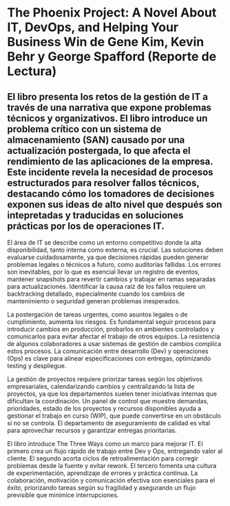 # The Phoenix Project: A Novel About IT, DevOps, and Helping Your Business Win de Gene Kim, Kevin Behr y George Spafford (Reporte de Lectura)

## El libro presenta los retos de la gestión de IT a través de una narrativa que expone problemas técnicos y organizativos. El libro introduce un problema crítico con un sistema de almacenamiento (SAN) causado por una actualización postergada, lo que afecta el rendimiento de las aplicaciones de la empresa. Este incidente revela la necesidad de procesos estructurados para resolver fallos técnicos, destacando cómo los tomadores de decisiones exponen sus ideas de alto nivel que después son intepretadas y traducidas en soluciones prácticas por los de operaciones IT.

El área de IT se describe como un entorno competitivo donde la alta disponibilidad, tanto interna como externa, es crucial. Las soluciones deben evaluarse cuidadosamente, ya que decisiones rápidas pueden generar problemas legales o técnicos a futuro, como auditorías fallidas. Los errores son inevitables, por lo que es esencial llevar un registro de eventos, mantener snapshots para revertir cambios y trabajar en ramas separadas para actualizaciones. Identificar la causa raíz de los fallos requiere un backtracking detallado, especialmente cuando los cambios de mantenimiento o seguridad generan problemas inesperados.

La postergación de tareas urgentes, como asuntos legales o de cumplimiento, aumenta los riesgos. Es fundamental seguir procesos para introducir cambios en producción, probarlos en ambientes controlados y comunicarlos para evitar afectar el trabajo de otros equipos. La resistencia de algunos colaboradores a usar sistemas de gestión de cambios complica estos procesos. La comunicación entre desarrollo (Dev) y operaciones (Ops) es clave para alinear especificaciones con entregas, optimizando testing y despliegue.

La gestión de proyectos requiere priorizar tareas según los objetivos empresariales, calendarizando cambios y centralizando la lista de proyectos, ya que los departamentos suelen tener iniciativas internas que dificultan la coordinación. Un panel de control que muestre demandas, prioridades, estado de los proyectos y recursos disponibles ayuda a gestionar el trabajo en curso (WIP), que puede convertirse en un obstáculo si no se controla. El departamento de aseguramiento de calidad es vital para aprovechar recursos y garantizar entregas prioritarias.

El libro introduce The Three Ways como un marco para mejorar IT. El primero crea un flujo rápido de trabajo entre Dev y Ops, entregando valor al cliente. El segundo acorta ciclos de retroalimentación para corregir problemas desde la fuente y evitar rework. El tercero fomenta una cultura de experimentación, aprendizaje de errores y práctica continua. La colaboración, motivación y comunicación efectiva son esenciales para el éxito, priorizando tareas según su fragilidad y asegurando un flujo previsible que minimice interrupciones.
